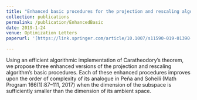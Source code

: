 ```yaml
---
title: "Enhanced basic procedures for the projection and rescaling algorithm"
collection: publications
permalink: /publication/EnhancedBasic
date: 2019-1-24
venue: Optimization Letters
paperurl: '[https://link.springer.com/article/10.1007/s11590-019-01390-4]'

---
```


Using an efficient algorithmic implementation of Caratheodory’s theorem, we propose three enhanced versions of the projection and rescaling algorithm’s basic procedures. Each of these enhanced procedures improves upon the order of complexity of its analogue in Peña and 
Soheili (Math Program 166(1):87–111, 2017) when the dimension of the subspace is sufficiently smaller than the dimension of its ambient space.
